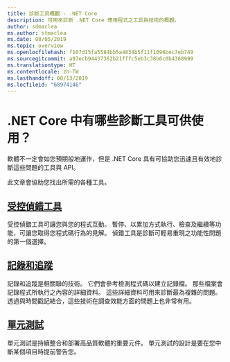 ```yaml
---
title: 診斷工具概觀 - .NET Core
description: 可用來診斷 .NET Core 應用程式之工具與技術的概觀。
author: sdmaclea
ms.author: stmaclea
ms.date: 08/05/2019
ms.topic: overview
ms.openlocfilehash: f107d15fa5584bb5a4834b5f11f1096bec7eb749
ms.sourcegitcommit: a97ecb94437362b21fffc5eb3c38b6c0b4368999
ms.translationtype: HT
ms.contentlocale: zh-TW
ms.lasthandoff: 08/13/2019
ms.locfileid: "68974146"
---
```

# <a name="what-diagnostic-tools-are-available-in-net-core"></a>.NET Core 中有哪些診斷工具可供使用？

軟體不一定會如您預期般地運作，但是 .NET Core 具有可協助您迅速且有效地診斷這些問題的工具與 API。

此文章會協助您找出所需的各種工具。

## <a name="managed-debuggersmanaged-debuggersmd"></a>[受控偵錯工具](managed-debuggers.md)
受控偵錯工具可讓您與您的程式互動。 暫停、以累加方式執行、檢查及繼續等功能，可讓您取得您程式碼行為的見解。 偵錯工具是診斷可輕易重現之功能性問題的第一個選擇。

## <a name="logging-and-tracinglogging-tracingmd"></a>[記錄和追蹤](logging-tracing.md)
記錄和追蹤是相關聯的技術。 它們會參考檢測程式碼以建立記錄檔。 那些檔案會記錄程式所執行之內容的詳細資料。 這些詳細資料可用來診斷最為複雜的問題。 透過與時間戳記結合，這些技術在調查效能方面的問題上也非常有用。

## <a name="unit-testingtestingindexmd"></a>[單元測試](../testing/index.md)
單元測試是持續整合和部署高品質軟體的重要元件。 單元測試的設計是要在您中斷某個項目時提前警告您。
